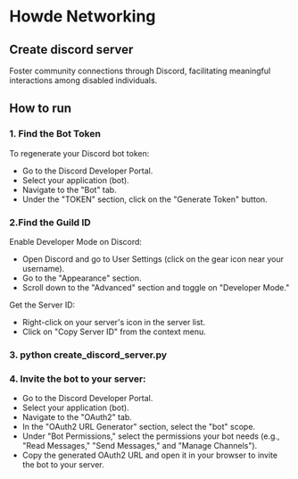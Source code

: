 # Howde Networking
## Create discord server
Foster community connections through Discord, facilitating meaningful interactions among disabled individuals.

## How to run 
### 1. Find the Bot Token 
To regenerate your Discord bot token:
* Go to the Discord Developer Portal.
* Select your application (bot).
* Navigate to the "Bot" tab.
* Under the "TOKEN" section, click on the "Generate Token" button.

### 2.Find the Guild ID 
Enable Developer Mode on Discord:
* Open Discord and go to User Settings (click on the gear icon near your username).
* Go to the "Appearance" section.
* Scroll down to the "Advanced" section and toggle on "Developer Mode." 

Get the Server ID:
* Right-click on your server's icon in the server list.
* Click on "Copy Server ID" from the context menu.

### 3. python create_discord_server.py 
### 4. Invite the bot to your server:
* Go to the Discord Developer Portal.
* Select your application (bot).
* Navigate to the "OAuth2" tab.
* In the "OAuth2 URL Generator" section, select the "bot" scope.
* Under "Bot Permissions," select the permissions your bot needs (e.g., "Read Messages," "Send Messages," and "Manage Channels").
* Copy the generated OAuth2 URL and open it in your browser to invite the bot to your server.
